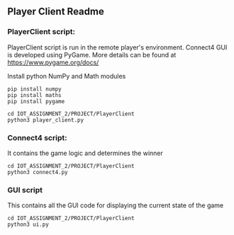 ## Player Client Readme

### PlayerClient script:

PlayerClient script is run in the remote player's environment.
Connect4 GUI is developed using PyGame. More details can be found at https://www.pygame.org/docs/

Install python NumPy and Math modules

```
pip install numpy
pip install maths
pip install pygame
```

```
cd IOT_ASSIGNMENT_2/PROJECT/PlayerClient
python3 player_client.py
```

### Connect4 script:

It contains the game logic and determines the winner

```
cd IOT_ASSIGNMENT_2/PROJECT/PlayerClient
python3 connect4.py
```

### GUI script

This contains all the GUI code for displaying the current state of the game

```
cd IOT_ASSIGNMENT_2/PROJECT/PlayerClient
python3 ui.py
```
